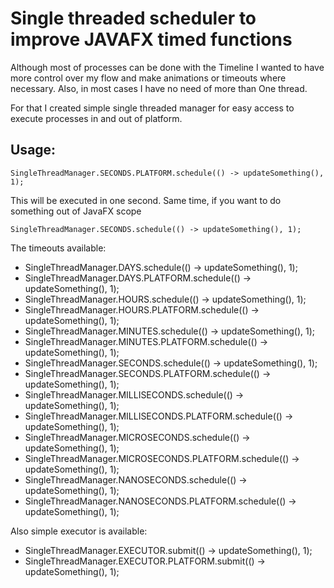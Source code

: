 # Single threaded scheduler to improve JAVAFX timed functions

Although most of processes can be done with the Timeline I wanted to have more control over my flow and make animations or timeouts where necessary. Also, in most cases I have no need of more than
One thread.

For that I created simple single threaded manager for easy access to execute processes in and out of platform.

## Usage:

	SingleThreadManager.SECONDS.PLATFORM.schedule(() -> updateSomething(), 1);

This will be executed in one second. Same time, if you want to do something out of JavaFX scope

	SingleThreadManager.SECONDS.schedule(() -> updateSomething(), 1);

The timeouts available:

- SingleThreadManager.DAYS.schedule(() -> updateSomething(), 1);
- SingleThreadManager.DAYS.PLATFORM.schedule(() -> updateSomething(), 1);
- SingleThreadManager.HOURS.schedule(() -> updateSomething(), 1);
- SingleThreadManager.HOURS.PLATFORM.schedule(() -> updateSomething(), 1);
- SingleThreadManager.MINUTES.schedule(() -> updateSomething(), 1);
- SingleThreadManager.MINUTES.PLATFORM.schedule(() -> updateSomething(), 1);
- SingleThreadManager.SECONDS.schedule(() -> updateSomething(), 1);
- SingleThreadManager.SECONDS.PLATFORM.schedule(() -> updateSomething(), 1);
- SingleThreadManager.MILLISECONDS.schedule(() -> updateSomething(), 1);
- SingleThreadManager.MILLISECONDS.PLATFORM.schedule(() -> updateSomething(), 1);
- SingleThreadManager.MICROSECONDS.schedule(() -> updateSomething(), 1);
- SingleThreadManager.MICROSECONDS.PLATFORM.schedule(() -> updateSomething(), 1);
- SingleThreadManager.NANOSECONDS.schedule(() -> updateSomething(), 1);
- SingleThreadManager.NANOSECONDS.PLATFORM.schedule(() -> updateSomething(), 1);

Also simple executor is available:

- SingleThreadManager.EXECUTOR.submit(() -> updateSomething(), 1);
- SingleThreadManager.EXECUTOR.PLATFORM.submit(() -> updateSomething(), 1);
